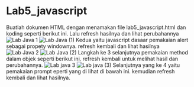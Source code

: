 # Lab5_javascript
Buatlah dokumen HTML dengan menamakan file lab5_javascript.html dan koding seperti berikut ini. Lalu refresh hasilnya dan lihat perubahannya
![Lab Java 1](https://user-images.githubusercontent.com/56400200/116766173-4f0a1380-aa53-11eb-9b6a-c5593ea2526a.PNG)
![Lab Java (1)](https://user-images.githubusercontent.com/56400200/116766487-f63b7a80-aa54-11eb-9e29-4c97c3e92771.PNG)
Kedua yaitu javascript dasaar pemakaian alert sebagai propety windownya. refresh kembali dan lihat hasilnya 
![Lab Java 2](https://user-images.githubusercontent.com/56400200/116766580-706bff00-aa55-11eb-983a-eceb104b9dc9.PNG)
![Lab Java (2)](https://user-images.githubusercontent.com/56400200/116766712-1d467c00-aa56-11eb-8eae-dab7ef144562.PNG)
Langkah ke 3 selanjutnya pemakaian method dalam objek seperti berikut ini. refresh kembali untuk melihat hasil dan perubahannya.
![Lab java 3](https://user-images.githubusercontent.com/56400200/116766769-67c7f880-aa56-11eb-8755-40ae4d495218.PNG)
![Lab java (3)](https://user-images.githubusercontent.com/56400200/116766802-97770080-aa56-11eb-9a04-c92c187850c3.PNG)
Selanjutnya yang ke 4 yaitu pemakaian prompt eperti yang di lihat di bawah ini. kemudian refresh kembali dan lihat hasilnya.

